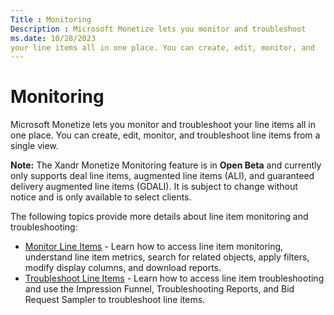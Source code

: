 ```yaml
---
Title : Monitoring
Description : Microsoft Monetize lets you monitor and troubleshoot
ms.date: 10/28/2023
your line items all in one place. You can create, edit, monitor, and
---
```



# Monitoring



Microsoft Monetize lets you monitor and troubleshoot
your line items all in one place. You can create, edit, monitor, and
troubleshoot line items from a single view.



<b>Note:</b> The Xandr
Monetize Monitoring feature is in **Open Beta** and currently
only supports deal line items, augmented line items
(ALI), and guaranteed delivery augmented line items (GDALI). It
is subject to change without notice and is only available to select
clients.



The following topics provide more details about line item monitoring and
troubleshooting:

- <a href="monitor-line-items.md" class="xref"
  title="The Line Items screen displays All, Upcoming, In Progress, and Completed line items and metrics. It also lets you search for line items and related objects, apply filters, modify display columns, and download reports.">Monitor
  Line Items</a> - Learn how to access line item monitoring, understand
  line item metrics, search for related objects, apply filters, modify
  display columns, and download reports.
- <a href="troubleshoot-line-items.md" class="xref"
  title="The Troubleshooting tab of the Line Item Details window provides troubleshooting information and tools for the selected line item in the Impression Funnel, Troubleshooting Reports, and Bid Request Sampler sections.">Troubleshoot
  Line Items</a> - Learn how to access line item troubleshooting and use
  the Impression Funnel,
  Troubleshooting Reports, and
  Bid Request Sampler to troubleshoot
  line items.




